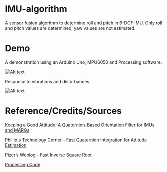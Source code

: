 # IMU-algorithm
A sensor fusion algorithm to determine roll and pitch in 6-DOF IMU. Only roll and pitch values are determined, yaw values are not estimated.

# Demo
A demonstration using an Arduino Uno, MPU6050 and Processing software. 

![Alt text](https://github.com/rbv188/IMU-algorithm/blob/master/demo_gifs/gif_1.gif)

Response to vibrations and disturbances

![Alt text](https://github.com/rbv188/IMU-algorithm/blob/master/demo_gifs/gif_2.gif)

# Reference/Credits/Sources

[Keeping a Good Attitude: A Quaternion-Based Orientation Filter for IMUs and MARGs](https://www.mdpi.com/1424-8220/15/8/19302)

[Phillip's Technology Corner - Fast Quaternion Integration for Attitude Estimation](https://philstech.blogspot.com/2014/09/fast-quaternion-integration-for.html)

[Pizer’s Weblog - Fast Inverse Square Root](https://pizer.wordpress.com/2008/10/12/fast-inverse-square-root/)

[Processing Code](https://www.arduino.cc/en/Tutorial/Genuino101CurieIMUOrientationVisualiser)
